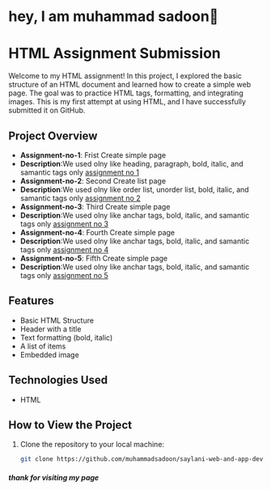 # hey, I am muhammad sadoon👋

# HTML Assignment Submission

Welcome to my HTML assignment! In this project, I explored the basic structure of an HTML document and learned how to create a simple web page. The goal was to practice HTML tags, formatting, and integrating images. This is my first attempt at using HTML, and I have successfully submitted it on GitHub.

## Project Overview

- **Assignment-no-1**: Frist Create simple page
- **Description**:We used olny like heading, paragraph, bold, italic, and samantic tags only [assignment no 1](https://github.com/muhammadsadoon/saylani-web-and-app-development/tree/main/assignment_no_1)
- **Assignment-no-2**: Second Create list page
- **Description**:We used olny like order list, unorder list, bold, italic, and samantic tags only [assignment no 2](https://github.com/muhammadsadoon/saylani-web-and-app-development/tree/main/assignment_no_2)
- **Assignment-no-3**: Third Create simple page
- **Description**:We used olny like anchar tags, bold, italic, and samantic tags only [assignment no 3](https://github.com/muhammadsadoon/saylani-web-and-app-development/tree/main/assignment_no_3)
- **Assignment-no-4**: Fourth Create simple page
- **Description**:We used olny like anchar tags, bold, italic, and samantic tags only [assignment no 4](https://github.com/muhammadsadoon/saylani-web-and-app-development/tree/main/assignment_no_4)
- **Assignment-no-5**: Fifth Create simple page
- **Description**:We used olny like anchar tags, bold, italic, and samantic tags only [assignment no 5](https://github.com/muhammadsadoon/saylani-web-and-app-development/tree/main/assignment_no_5)

## Features

- Basic HTML Structure
- Header with a title
- Text formatting (bold, italic)
- A list of items
- Embedded image
  
## Technologies Used

- HTML

## How to View the Project

1. Clone the repository to your local machine:
   ```bash
   git clone https://github.com/muhammadsadoon/saylani-web-and-app-development
   ```
##### thank for visiting my page
